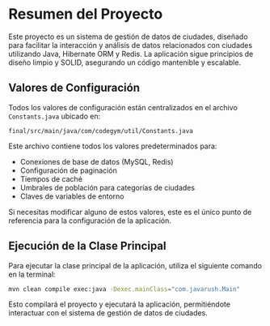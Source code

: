 # Resumen del Proyecto

Este proyecto es un sistema de gestión de datos de ciudades, diseñado para facilitar la interacción y análisis de datos relacionados con ciudades utilizando Java, Hibernate ORM y Redis. La aplicación sigue principios de diseño limpio y SOLID, asegurando un código mantenible y escalable.

## Valores de Configuración
Todos los valores de configuración están centralizados en el archivo `Constants.java` ubicado en:
```
final/src/main/java/com/codegym/util/Constants.java
```

Este archivo contiene todos los valores predeterminados para:
- Conexiones de base de datos (MySQL, Redis)
- Configuración de paginación
- Tiempos de caché
- Umbrales de población para categorías de ciudades
- Claves de variables de entorno

Si necesitas modificar alguno de estos valores, este es el único punto de referencia para la configuración de la aplicación.

## Ejecución de la Clase Principal

Para ejecutar la clase principal de la aplicación, utiliza el siguiente comando en la terminal:

```bash
mvn clean compile exec:java -Dexec.mainClass="com.javarush.Main"
```

Esto compilará el proyecto y ejecutará la aplicación, permitiéndote interactuar con el sistema de gestión de datos de ciudades.
